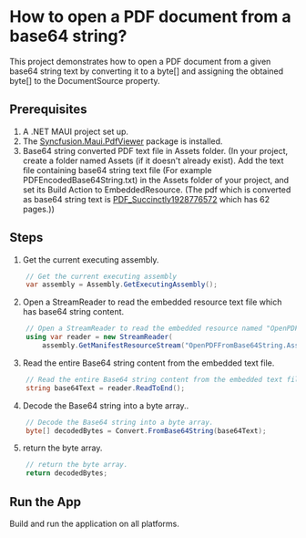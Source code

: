 # How to open a PDF document from a base64 string?
This project demonstrates how to open a PDF document from a given base64 string text by converting it to a byte[] and assigning the obtained byte[] to the DocumentSource property.

## Prerequisites
1. A .NET MAUI project set up.
2. The [Syncfusion.Maui.PdfViewer](https://www.nuget.org/packages/Syncfusion.Maui.PdfViewer) package is installed.
3. Base64 string converted PDF text file in Assets folder. (In your project, create a folder named Assets (if it doesn't already exist). Add the text file containing base64 string text file (For example PDFEncodedBase64String.txt) in the Assets folder of your project, and set its Build Action to EmbeddedResource. (The pdf which is converted as base64 string text is [PDF_Succinctly1928776572](https://s3.amazonaws.com/files2.syncfusion.com/dtsupport/directtrac/general/pd/PDF_Succinctly1928776572.pdf?AWSAccessKeyId=AKIAWH6GYCX354WITGDG&Expires=1753248365&Signature=ra3pQ1YDz2FAUjGvceLmZHTl834%3D) which has 62 pages.))

## Steps 
1. Get the current executing assembly.
```csharp
    // Get the current executing assembly
    var assembly = Assembly.GetExecutingAssembly();
```
2. Open a StreamReader to read the embedded resource text file which has base64 string content.
```csharp
    // Open a StreamReader to read the embedded resource named "OpenPDFFromBase64String.PDFEncodedBase64String.txt" which has base64 string content.
    using var reader = new StreamReader(
        assembly.GetManifestResourceStream("OpenPDFFromBase64String.Assets.PDFEncodedBase64String.txt")!);;
```
3. Read the entire Base64 string content from the embedded text file.
```csharp
    // Read the entire Base64 string content from the embedded text file.
    string base64Text = reader.ReadToEnd();
```
4. Decode the Base64 string into a byte array..
```csharp
    // Decode the Base64 string into a byte array.
    byte[] decodedBytes = Convert.FromBase64String(base64Text);
```
5. return the byte array.
```csharp
    // return the byte array.
    return decodedBytes;
```

## Run the App
Build and run the application on all platforms.




